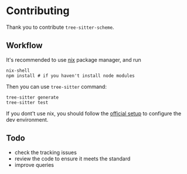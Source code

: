 # Contributing

Thank you to contribute `tree-sitter-scheme`.

## Workflow

It's recommended to use [nix](https://nixos.org/) package manager, and run

```shell
nix-shell
npm install # if you haven't install node modules
```

Then you can use `tree-sitter` command:

```shell
tree-sitter generate
tree-sitter test
```

If you dont't use nix, you should follow the [official setup](https://tree-sitter.github.io/tree-sitter/creating-parsers) to configure the dev environment.

## Todo

* check the tracking issues
* review the code to ensure it meets the standard
* improve queries

